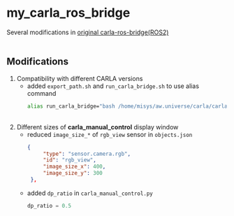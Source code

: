 # my_carla_ros_bridge
Several modifications in [original carla-ros-bridge(ROS2)](https://carla.readthedocs.io/projects/ros-bridge/en/latest/ros_installation_ros2/)     
<br/>
## Modifications
1. Compatibility with different CARLA versions
   - added `export_path.sh` and `run_carla_bridge.sh` to use alias command
     ```bash
     alias run_carla_bridge="bash /home/misys/aw.universe/carla/carla-ros-bridge/run_carla_bridge.sh"
     ```
     <br/>
2. Different sizes of **carla_manual_control** display window
   - reduced `image_size_*` of `rgb_view` sensor in `objects.json`   
     ```json
     {
          "type": "sensor.camera.rgb",
          "id": "rgb_view",
          "image_size_x": 400,
          "image_size_y": 300
      },
     ```
   - added `dp_ratio` in `carla_manual_control.py`
     ```python
     dp_ratio = 0.5
     ```
